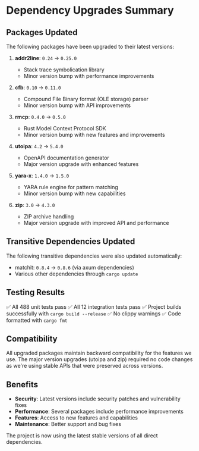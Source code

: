 # Dependency Upgrades Summary

## Packages Updated

The following packages have been upgraded to their latest versions:

1. **addr2line**: `0.24` → `0.25.0`
   - Stack trace symbolication library
   - Minor version bump with performance improvements

2. **cfb**: `0.10` → `0.11.0`
   - Compound File Binary format (OLE storage) parser
   - Minor version bump with API improvements

3. **rmcp**: `0.4.0` → `0.5.0`
   - Rust Model Context Protocol SDK
   - Minor version bump with new features and improvements

4. **utoipa**: `4.2` → `5.4.0`
   - OpenAPI documentation generator
   - Major version upgrade with enhanced features

5. **yara-x**: `1.4.0` → `1.5.0`
   - YARA rule engine for pattern matching
   - Minor version bump with new capabilities

6. **zip**: `3.0` → `4.3.0`
   - ZIP archive handling
   - Major version upgrade with improved API and performance

## Transitive Dependencies Updated

The following transitive dependencies were also updated automatically:
- matchit: `0.8.4` → `0.8.6` (via axum dependencies)
- Various other dependencies through `cargo update`

## Testing Results

✅ All 488 unit tests pass
✅ All 12 integration tests pass
✅ Project builds successfully with `cargo build --release`
✅ No clippy warnings
✅ Code formatted with `cargo fmt`

## Compatibility

All upgraded packages maintain backward compatibility for the features we use. The major version upgrades (utoipa and zip) required no code changes as we're using stable APIs that were preserved across versions.

## Benefits

- **Security**: Latest versions include security patches and vulnerability fixes
- **Performance**: Several packages include performance improvements
- **Features**: Access to new features and capabilities
- **Maintenance**: Better support and bug fixes

The project is now using the latest stable versions of all direct dependencies.